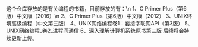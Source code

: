 这个仓库存放的是有关编程的书籍，目前存放的有：\n
1、C Primer Plus（第6版）中文版（2016）\n
2、C Primer Plus（第6版）中文版（2012）
3、UNIX环境高级编程（中文第三版）
4、UNIX网络编程卷1：套接字联网API（第3版）
5、UNIX网络编程_卷2_进程间通信
6、深入理解计算机系统原书第三版
后续将会持续更新上传。
